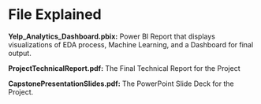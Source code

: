 # File Explained

**Yelp_Analytics_Dashboard.pbix:** Power BI Report that displays visualizations of EDA process, Machine Learning, and a Dashboard for final output.

**ProjectTechnicalReport.pdf:** The Final Technical Report for the Project

**CapstonePresentationSlides.pdf:** The PowerPoint Slide Deck for the Project.
